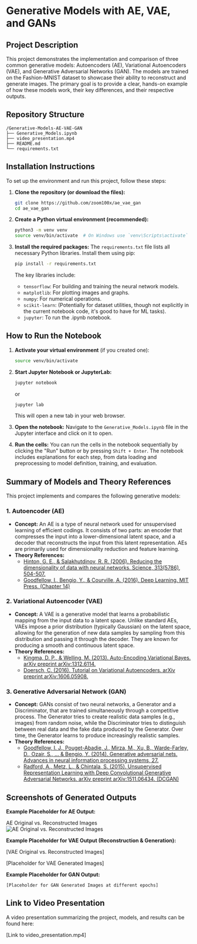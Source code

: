 # Generative Models with AE, VAE, and GANs

## Project Description
This project demonstrates the implementation and comparison of three common generative models: Autoencoders (AE), Variational Autoencoders (VAE), and Generative Adversarial Networks (GAN). The models are trained on the Fashion-MNIST dataset to showcase their ability to reconstruct and generate images. The primary goal is to provide a clear, hands-on example of how these models work, their key differences, and their respective outputs.

## Repository Structure
```
/Generative-Models-AE-VAE-GAN
├── Generative_Models.ipynb
├── video_presentation.mp4
├── README.md
└── requirements.txt
```

## Installation Instructions

To set up the environment and run this project, follow these steps:

1.  **Clone the repository (or download the files):**
    ```bash
    git clone https://github.com/zoom100x/ae_vae_gan
    cd ae_vae_gan
    ```

2.  **Create a Python virtual environment (recommended):**
    ```bash
    python3 -m venv venv
    source venv/bin/activate  # On Windows use `venv\Scripts\activate`
    ```

3.  **Install the required packages:**
    The `requirements.txt` file lists all necessary Python libraries. Install them using pip:
    ```bash
    pip install -r requirements.txt
    ```
    The key libraries include:
    *   `tensorflow`: For building and training the neural network models.
    *   `matplotlib`: For plotting images and graphs.
    *   `numpy`: For numerical operations.
    *   `scikit-learn`: (Potentially for dataset utilities, though not explicitly in the current notebook code, it's good to have for ML tasks).
    *   `jupyter`: To run the .ipynb notebook.

## How to Run the Notebook

1.  **Activate your virtual environment** (if you created one):
    ```bash
    source venv/bin/activate
    ```

2.  **Start Jupyter Notebook or JupyterLab:**
    ```bash
    jupyter notebook
    ```
    or
    ```bash
    jupyter lab
    ```
    This will open a new tab in your web browser.

3.  **Open the notebook:**
    Navigate to the `Generative_Models.ipynb` file in the Jupyter interface and click on it to open.

4.  **Run the cells:**
    You can run the cells in the notebook sequentially by clicking the "Run" button or by pressing `Shift + Enter`.
The notebook includes explanations for each step, from data loading and preprocessing to model definition, training, and evaluation.

## Summary of Models and Theory References

This project implements and compares the following generative models:

### 1. Autoencoder (AE)
*   **Concept:** An AE is a type of neural network used for unsupervised learning of efficient codings. It consists of two parts: an encoder that compresses the input into a lower-dimensional latent space, and a decoder that reconstructs the input from this latent representation. AEs are primarily used for dimensionality reduction and feature learning.
*   **Theory References:**
    *   [Hinton, G. E., & Salakhutdinov, R. R. (2006). Reducing the dimensionality of data with neural networks. Science, 313(5786), 504-507.](https://www.science.org/doi/abs/10.1126/science.1127647)
    *   [Goodfellow, I., Bengio, Y., & Courville, A. (2016). Deep Learning. MIT Press. (Chapter 14)](https://www.deeplearningbook.org/contents/autoencoders.html)

### 2. Variational Autoencoder (VAE)
*   **Concept:** A VAE is a generative model that learns a probabilistic mapping from the input data to a latent space. Unlike standard AEs, VAEs impose a prior distribution (typically Gaussian) on the latent space, allowing for the generation of new data samples by sampling from this distribution and passing it through the decoder. They are known for producing a smooth and continuous latent space.
*   **Theory References:**
    *   [Kingma, D. P., & Welling, M. (2013). Auto-Encoding Variational Bayes. arXiv preprint arXiv:1312.6114.](https://arxiv.org/abs/1312.6114)
    *   [Doersch, C. (2016). Tutorial on Variational Autoencoders. arXiv preprint arXiv:1606.05908.](https://arxiv.org/abs/1606.05908)

### 3. Generative Adversarial Network (GAN)
*   **Concept:** GANs consist of two neural networks, a Generator and a Discriminator, that are trained simultaneously through a competitive process. The Generator tries to create realistic data samples (e.g., images) from random noise, while the Discriminator tries to distinguish between real data and the fake data produced by the Generator. Over time, the Generator learns to produce increasingly realistic samples.
*   **Theory References:**
    *   [Goodfellow, I. J., Pouget-Abadie, J., Mirza, M., Xu, B., Warde-Farley, D., Ozair, S., ... & Bengio, Y. (2014). Generative adversarial nets. Advances in neural information processing systems, 27.](https://papers.nips.cc/paper/2014/hash/5ca3e9b122f61f8f06494c97b1afccf3-Abstract.html)
    *   [Radford, A., Metz, L., & Chintala, S. (2015). Unsupervised Representation Learning with Deep Convolutional Generative Adversarial Networks. arXiv preprint arXiv:1511.06434. (DCGAN)](https://arxiv.org/abs/1511.06434)

## Screenshots of Generated Outputs

**Example Placeholder for AE Output:**

AE Original vs. Reconstructed Images
![AE Original vs. Reconstructed Images](ae_vae_gan/blob/main/assets/AE_screenshot.png)

**Example Placeholder for VAE Output (Reconstruction & Generation):**

[VAE Original vs. Reconstructed Images]

[Placeholder for VAE Generated Images]


**Example Placeholder for GAN Output:**
```
[Placeholder for GAN Generated Images at different epochs]
```

## Link to Video Presentation

A video presentation summarizing the project, models, and results can be found here:

[Link to video_presentation.mp4]


